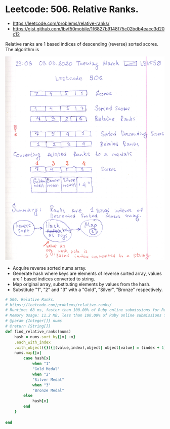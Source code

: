 # Leetcode: 506. Relative Ranks. 

- https://leetcode.com/problems/relative-ranks/
- https://gist.github.com/lbvf50mobile/1f6827b9148f75c02bdb4eacc3d20c12

Relative ranks are 1 based indices of descending (reverse) sorted scores. The algorithm is

![Description of LC506 score, reverse sorted score, hash, and mapping.](lc506.png)

- Acquire reverse sorted nums array.
- Generate hash where keys are elements of reverse sorted array, values are 1 based indices converted to string.
- Map original array, substituting elements by values from the hash. 
- Substitute "1", "2" and "3" with a "Gold", "Silver", "Bronze" respectively.

```Ruby
# 506. Relative Ranks.
# https://leetcode.com/problems/relative-ranks/
# Runtime: 68 ms, faster than 100.00% of Ruby online submissions for Relative Ranks.
# Memory Usage: 11.2 MB, less than 100.00% of Ruby online submissions for Relative Ranks.
# @param {Integer[]} nums
# @return {String[]}
def find_relative_ranks(nums)
    hash = nums.sort_by{|x| -x}
    .each_with_index
    .with_object({}){|(value,index),object| object[value] = (index + 1).to_s}
    nums.map{|x| 
        case hash[x]
            when "1"
            "Gold Medal"
            when "2"
            "Silver Medal"
            when "3"
            "Bronze Medal"
        else
            hash[x]
        end
    }
    
end
```